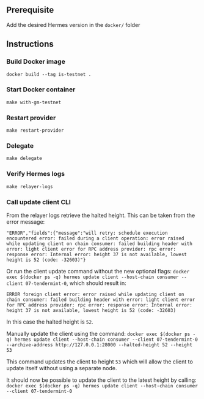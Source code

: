 ## Prerequisite

Add the desired Hermes version in the `docker/` folder

## Instructions

### Build Docker image
`docker build --tag is-testnet .`

### Start Docker container
`make with-gm-testnet`

### Restart provider
`make restart-provider`

### Delegate
`make delegate`

### Verify Hermes logs
`make relayer-logs`

### Call update client CLI

From the relayer logs retrieve the halted height. This can be taken from the error message:

```
"ERROR","fields":{"message":"will retry: schedule execution encountered error: failed during a client operation: error raised while updating client on chain consumer: failed building header with error: light client error for RPC address provider: rpc error: response error: Internal error: height 37 is not available, lowest height is 52 (code: -32603)"}
```

Or run the client update command without the new optional flags: `docker exec $(docker ps -q) hermes update client --host-chain consumer --client 07-tendermint-0`, which should result in:

```
ERROR foreign client error: error raised while updating client on chain consumer: failed building header with error: light client error for RPC address provider: rpc error: response error: Internal error: height 37 is not available, lowest height is 52 (code: -32603)
```

In this case the halted height is `52`.

Manually update the client using the command: `docker exec $(docker ps -q) hermes update client --host-chain consumer --client 07-tendermint-0 --archive-address http://127.0.0.1:28000 --halted-height 52 --height 53`

This command updates the client to height `53` which will allow the client to update itself without using a separate node.

It should now be possible to update the client to the latest height by calling: `docker exec $(docker ps -q) hermes update client --host-chain consumer --client 07-tendermint-0`